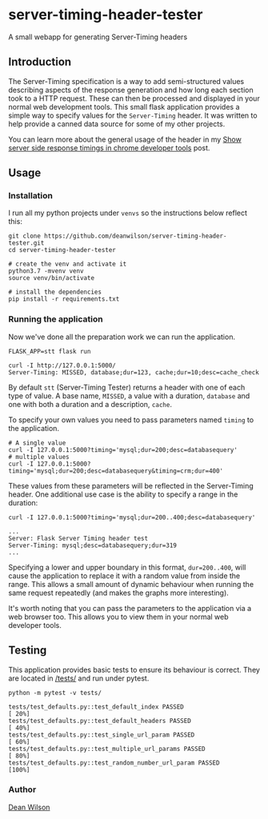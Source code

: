 # server-timing-header-tester
A small webapp for generating Server-Timing headers

## Introduction

The Server-Timing specification is a way to add semi-structured values
describing aspects of the response generation and how long each section
took to a HTTP request. These can then be processed and displayed in
your normal web development tools. This small flask application provides
a simple way to specify values for the `Server-Timing` header. It was written to
help provide a canned data source for some of my other projects.

You can learn more about the general usage of the header in my
[Show server side response timings in chrome developer tools](https://www.unixdaemon.net/tools/show-server-side-response-timings-in-chrome-developer-tools/) post.

## Usage

### Installation

I run all my python projects under `venvs` so the instructions below reflect
this:

    git clone https://github.com/deanwilson/server-timing-header-tester.git
    cd server-timing-header-tester

    # create the venv and activate it
    python3.7 -mvenv venv
    source venv/bin/activate

    # install the dependencies
    pip install -r requirements.txt

### Running the application

Now we've done all the preparation work we can run the application.

    FLASK_APP=stt flask run

    curl -I http://127.0.0.1:5000/
    Server-Timing: MISSED, database;dur=123, cache;dur=10;desc=cache_check

By default `stt` (Server-Timing Tester) returns a header with one of each type
of value. A base name, `MISSED`, a value with a duration, `database` and one
with both a duration and a description, `cache`.

To specify your own values you need to pass parameters named `timing` to
the application.

    # A single value
    curl -I 127.0.0.1:5000?timing='mysql;dur=200;desc=databasequery'
    # multiple values
    curl -I 127.0.0.1:5000?timing='mysql;dur=200;desc=databasequery&timing=crm;dur=400'

These values from these parameters will be reflected in the Server-Timing
header. One additional use case is the ability to specify a range in the
duration:

    curl -I 127.0.0.1:5000?timing='mysql;dur=200..400;desc=databasequery'

    ...
    Server: Flask Server Timing header test
    Server-Timing: mysql;desc=databasequery;dur=319
    ...

Specifying a lower and upper boundary in this format, `dur=200..400`, will cause
the application to replace it with a random value from inside the range. This
allows a small amount of dynamic behaviour when running the same request
repeatedly (and makes the graphs more interesting).

It's worth noting that you can pass the parameters to the application via a
web browser too. This allows you to view them in your normal web developer
tools.


## Testing

This application provides basic tests to ensure its behaviour is correct. They
are located in [/tests/](/tests/) and run under pytest.

    python -m pytest -v tests/

    tests/test_defaults.py::test_default_index PASSED                                     [ 20%]
    tests/test_defaults.py::test_default_headers PASSED                                   [ 40%]
    tests/test_defaults.py::test_single_url_param PASSED                                  [ 60%]
    tests/test_defaults.py::test_multiple_url_params PASSED                               [ 80%]
    tests/test_defaults.py::test_random_number_url_param PASSED                           [100%]


### Author

  [Dean Wilson](https://www.unixdaemon.net)
